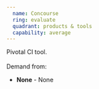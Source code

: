 ```yaml
---
  name: Concourse
  ring: evaluate
  quadrant: products & tools
  capability: average
---
```

Pivotal CI tool.
<br/><br/>Demand from: <ul><li><strong>None</strong> - None</li></ul>

